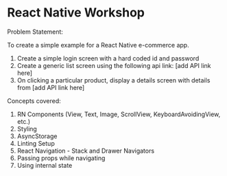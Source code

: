 # React Native Workshop

Problem Statement:

To create a simple example for a React Native e-commerce app.

1. Create a simple login screen with a hard coded id and password
2. Create a generic list screen using the following api link: [add API link here]
3. On clicking a particular product, display a details screen with details from [add API link here]

Concepts covered:
1. RN Components (View, Text, Image, ScrollView, KeyboardAvoidingView, etc.)
2. Styling
3. AsyncStorage
4. Linting Setup
5. React Navigation - Stack and Drawer Navigators
6. Passing props while navigating
7. Using internal state